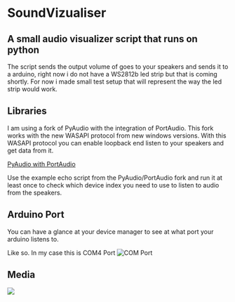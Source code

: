 # SoundVizualiser
## A small audio visualizer script that runs on python
The script sends the output volume of goes to your speakers and sends it to a arduino,
right now i do not have a WS2812b led strip but that is coming shortly. For now i made small test setup
that will represent the way the led strip would work.

## Libraries
I am using a fork of PyAudio with the integration of PortAudio. This fork works with the new WASAPI protocol from new windows versions.
With this WASAPI protocol you can enable loopback end listen to your speakers and get data from it.

[PyAudio with PortAudio](https://github.com/intxcc/pyaudio_portaudio)

Use the example echo script from the PyAudio/PortAudio fork and run it at least once to check which
device index you need to use to listen to audio from the speakers.

## Arduino Port
You can have a glance at your device manager to see at what port your arduino listens to.

Like so. In my case this is COM4 Port
![COM Port](https://i.imgur.com/aGCXWIk.png)

## Media
![](https://gfycat.com/SomeTinyGalago)
